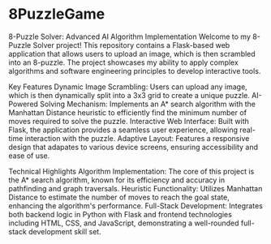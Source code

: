# 8PuzzleGame

8-Puzzle Solver: Advanced AI Algorithm Implementation
Welcome to my 8-Puzzle Solver project! This repository contains a Flask-based web application that allows users to upload an image, which is then scrambled into an 8-puzzle. The project showcases my ability to apply complex algorithms and software engineering principles to develop interactive tools.

Key Features
Dynamic Image Scrambling: Users can upload any image, which is then dynamically split into a 3x3 grid to create a unique puzzle.
AI-Powered Solving Mechanism: Implements an A* search algorithm with the Manhattan Distance heuristic to efficiently find the minimum number of moves required to solve the puzzle.
Interactive Web Interface: Built with Flask, the application provides a seamless user experience, allowing real-time interaction with the puzzle.
Adaptive Layout: Features a responsive design that adapates to various device screens, ensuring accessibility and ease of use.

Technical Highlights
Algorithm Implementation: The core of this project is the A* search algorithm, known for its efficiency and accuracy in pathfinding and graph traversals.
Heuristic Functionality: Utilizes Manhattan Distance to estimate the number of moves to reach the goal state, enhancing the algorithm's performance.
Full-Stack Development: Integrates both backend logic in Python with Flask and frontend technologies including HTML, CSS, and JavaScript, demonstrating a well-rounded full-stack development skill set.
